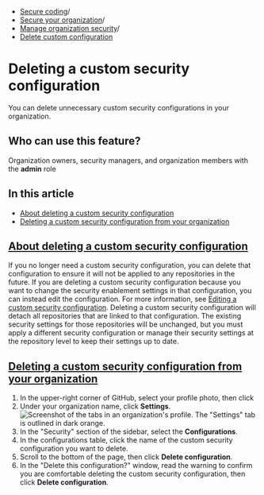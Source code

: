   * [Secure coding](https://docs.github.com/en/code-security "Secure coding")/
  * [Secure your organization](https://docs.github.com/en/code-security/securing-your-organization "Secure your organization")/
  * [Manage organization security](https://docs.github.com/en/code-security/securing-your-organization/managing-the-security-of-your-organization "Manage organization security")/
  * [Delete custom configuration](https://docs.github.com/en/code-security/securing-your-organization/managing-the-security-of-your-organization/deleting-a-custom-security-configuration "Delete custom configuration")


# Deleting a custom security configuration
You can delete unnecessary custom security configurations in your organization.
## Who can use this feature?
Organization owners, security managers, and organization members with the **admin** role
## In this article
  * [About deleting a custom security configuration](https://docs.github.com/en/code-security/securing-your-organization/managing-the-security-of-your-organization/deleting-a-custom-security-configuration#about-deleting-a-custom-security-configuration)
  * [Deleting a custom security configuration from your organization](https://docs.github.com/en/code-security/securing-your-organization/managing-the-security-of-your-organization/deleting-a-custom-security-configuration#deleting-a-custom-security-configuration-from-your-organization)


## [About deleting a custom security configuration](https://docs.github.com/en/code-security/securing-your-organization/managing-the-security-of-your-organization/deleting-a-custom-security-configuration#about-deleting-a-custom-security-configuration)
If you no longer need a custom security configuration, you can delete that configuration to ensure it will not be applied to any repositories in the future. If you are deleting a custom security configuration because you want to change the security enablement settings in that configuration, you can instead edit the configuration. For more information, see [Editing a custom security configuration](https://docs.github.com/en/code-security/securing-your-organization/managing-the-security-of-your-organization/editing-a-custom-security-configuration).
Deleting a custom security configuration will detach all repositories that are linked to that configuration. The existing security settings for those repositories will be unchanged, but you must apply a different security configuration or manage their security settings at the repository level to keep their settings up to date.
## [Deleting a custom security configuration from your organization](https://docs.github.com/en/code-security/securing-your-organization/managing-the-security-of-your-organization/deleting-a-custom-security-configuration#deleting-a-custom-security-configuration-from-your-organization)
  1. In the upper-right corner of GitHub, select your profile photo, then click 
  2. Under your organization name, click **Settings**.
![Screenshot of the tabs in an organization's profile. The "Settings" tab is outlined in dark orange.](https://docs.github.com/assets/cb-49309/images/help/discussions/org-settings-global-nav-update.png)
  3. In the "Security" section of the sidebar, select the **Configurations**.
  4. In the configurations table, click the name of the custom security configuration you want to delete.
  5. Scroll to the bottom of the page, then click **Delete configuration**.
  6. In the "Delete this configuration?" window, read the warning to confirm you are comfortable deleting the custom security configuration, then click **Delete configuration**.


